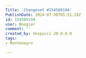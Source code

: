 ```yaml
---
Title: 'Changeset #154589194'
PublishDate: 2024-07-30T05:51:28Z
id: 154589194
user: Boogier
comment: ''
created_by: Vespucci 20.0.6.0
tags:
- Montenegro

---
```

